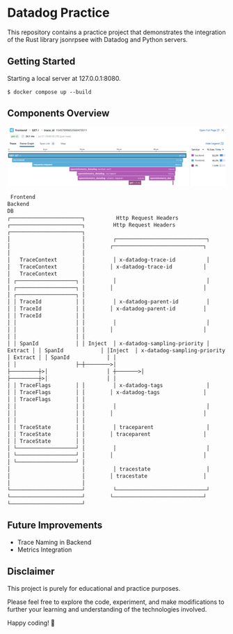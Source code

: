 # Datadog Practice

This repository contains a practice project that demonstrates the integration of the Rust library jsonrpsee with Datadog and Python servers.

## Getting Started

Starting a local server at 127.0.0.1:8080.

```shell
$ docker compose up --build
```

## Components Overview

![Trace](assets/trace.png)

```
 Frontend                                                                  Backend                                                                  DB                 
┌───────────────────────┐          Http Request Headers                   ┌───────────────────────┐         Http Request Headers                   ┌───────────────────────┐
│                       │         ┌─────────────────────────────┐         │                       │        ┌─────────────────────────────┐         │                       │
│   TraceContext        │         │ x-datadog-trace-id          │         │   TraceContext        │        │ x-datadog-trace-id          │         │   TraceContext        │
│ ┌───────────────────┐ │         │                             │         │ ┌───────────────────┐ │        │                             │         │ ┌───────────────────┐ │
│ │ TraceId           │ │         │ x-datadog-parent-id         │         │ │ TraceId           │ │        │ x-datadog-parent-id         │         │ │ TraceId           │ │
│ │                   │ │         │                             │         │ │                   │ │        │                             │         │ │                   │ │
│ │ SpanId            │ │ Inject  │ x-datadog-sampling-priority │ Extract │ │ SpanId            │ │Inject  │ x-datadog-sampling-priority │ Extract │ │ SpanId            │ │
│ │                   ├─┼────────>│                             ├─────────┼>│                   │ ┼───────>│                             ├─────────┼>│                   │ │
│ │ TraceFlags        │ │         │ x-datadog-tags              │         │ │ TraceFlags        │ │        │ x-datadog-tags              │         │ │ TraceFlags        │ │
│ │                   │ │         │                             │         │ │                   │ │        │                             │         │ │                   │ │
│ │ TraceState        │ │         │ traceparent                 │         │ │ TraceState        │ │        │ traceparent                 │         │ │ TraceState        │ │
│ └───────────────────┘ │         │                             │         │ └───────────────────┘ │        │                             │         │ └───────────────────┘ │
│                       │         │ tracestate                  │         │                       │        │ tracestate                  │         │                       │
└───────────────────────┘         └─────────────────────────────┘         └───────────────────────┘        └─────────────────────────────┘         └───────────────────────┘
```

## Future Improvements
- Trace Naming in Backend
- Metrics Integration
  
## Disclaimer
This project is purely for educational and practice purposes.

Please feel free to explore the code, experiment, and make modifications to further your learning and understanding of the technologies involved.

Happy coding! 🚀
